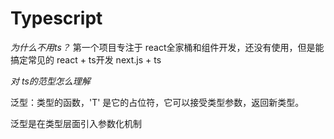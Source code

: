# Typescript

*为什么不用ts？*
  第一个项目专注于 react全家桶和组件开发，还没有使用，但是能搞定常见的 react + ts开发
  next.js + ts

*对 ts的范型怎么理解*
  
  泛型：类型的函数，'T' 是它的占位符，它可以接受类型参数，返回新类型。
  
  泛型是在类型层面引入参数化机制

  